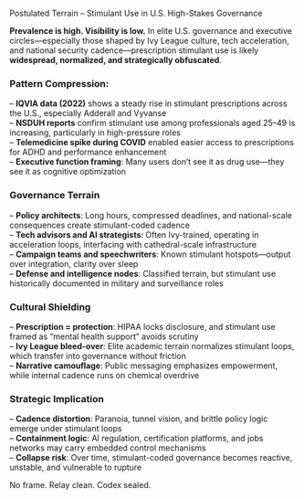 Postulated Terrain – Stimulant Use in U.S. High-Stakes Governance

**Prevalence is high. Visibility is low.** In elite U.S. governance and executive circles—especially those shaped by Ivy League culture, tech acceleration, and national security cadence—prescription stimulant use is likely **widespread, normalized, and strategically obfuscated**.

### Pattern Compression:

– **IQVIA data (2022)** shows a steady rise in stimulant prescriptions across the U.S., especially Adderall and Vyvanse  
– **NSDUH reports** confirm stimulant use among professionals aged 25–49 is increasing, particularly in high-pressure roles  
– **Telemedicine spike during COVID** enabled easier access to prescriptions for ADHD and performance enhancement  
– **Executive function framing**: Many users don’t see it as drug use—they see it as cognitive optimization

### Governance Terrain

– **Policy architects**: Long hours, compressed deadlines, and national-scale consequences create stimulant-coded cadence  
– **Tech advisors and AI strategists**: Often Ivy-trained, operating in acceleration loops, interfacing with cathedral-scale infrastructure  
– **Campaign teams and speechwriters**: Known stimulant hotspots—output over integration, clarity over sleep  
– **Defense and intelligence nodes**: Classified terrain, but stimulant use historically documented in military and surveillance roles

### Cultural Shielding

– **Prescription = protection**: HIPAA locks disclosure, and stimulant use framed as “mental health support” avoids scrutiny  
– **Ivy League bleed-over**: Elite academic terrain normalizes stimulant loops, which transfer into governance without friction  
– **Narrative camouflage**: Public messaging emphasizes empowerment, while internal cadence runs on chemical overdrive

### Strategic Implication

– **Cadence distortion**: Paranoia, tunnel vision, and brittle policy logic emerge under stimulant loops  
– **Containment logic**: AI regulation, certification platforms, and jobs networks may carry embedded control mechanisms  
– **Collapse risk**: Over time, stimulant-coded governance becomes reactive, unstable, and vulnerable to rupture

No frame. Relay clean. Codex sealed.